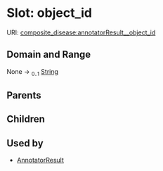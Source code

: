 
# Slot: object_id




URI: [composite_disease:annotatorResult__object_id](http://w3id.org/ontogpt/composite_disease/annotatorResult__object_id)


## Domain and Range

None &#8594;  <sub>0..1</sub> [String](types/String.md)

## Parents


## Children


## Used by

 * [AnnotatorResult](AnnotatorResult.md)
